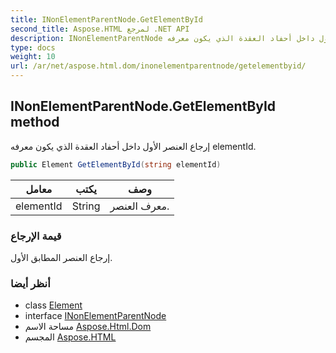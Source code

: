 ```yaml
---
title: INonElementParentNode.GetElementById
second_title: Aspose.HTML لمرجع .NET API
description: INonElementParentNode طريقة. إرجاع العنصر الأول داخل أحفاد العقدة الذي يكون معرفه elementId.
type: docs
weight: 10
url: /ar/net/aspose.html.dom/inonelementparentnode/getelementbyid/
---
```

## INonElementParentNode.GetElementById method

إرجاع العنصر الأول داخل أحفاد العقدة الذي يكون معرفه elementId.

```csharp
public Element GetElementById(string elementId)
```

| معامل | يكتب | وصف |
| --- | --- | --- |
| elementId | String | معرف العنصر. |

### قيمة الإرجاع

إرجاع العنصر المطابق الأول.

### أنظر أيضا

* class [Element](../../element/)
* interface [INonElementParentNode](../)
* مساحة الاسم [Aspose.Html.Dom](../../inonelementparentnode/)
* المجسم [Aspose.HTML](../../../)


